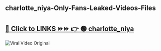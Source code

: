 
 ## charlotte_niya-Only-Fans-Leaked-Videos-Files

# <h2><a href="https://mediaupload.pro?charlotte_niya">🔗 Click to LINKS ⏩⏩ 👉 🟢 charlotte_niya </a></h2>

<a href="https://mediaupload.pro?charlotte_niya" rel="nofollow" data-target="animated-image.originalLink"><img src="https://i.ibb.co.com/xMMVF88/686577567.gif" alt="Viral Video Original" style="max-width: 100%; display: inline-block;" data-target="animated-image.originalImage"></a>